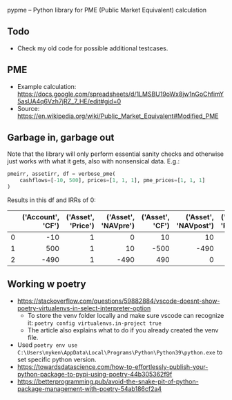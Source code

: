 pypme – Python library for PME (Public Market Equivalent) calculation

## Todo

* Check my old code for possible additional testcases.


## PME

- Example calculation:
https://docs.google.com/spreadsheets/d/1LMSBU19oWx8jw1nGoChfimY5asUA4q6Vzh7jRZ_7_HE/edit#gid=0
- Source: https://en.wikipedia.org/wiki/Public_Market_Equivalent#Modified_PME

## Garbage in, garbage out

Note that the library will only perform essential sanity checks and otherwise just works
with what it gets, also with nonsensical data. E.g.:

```python
pmeirr, assetirr, df = verbose_pme(
    cashflows=[-10, 500], prices=[1, 1, 1], pme_prices=[1, 1, 1]
)
```

Results in this df and IRRs of 0:

|      | ('Account', 'CF') | ('Asset', 'Price') | ('Asset', 'NAVpre') | ('Asset', 'CF') | ('Asset', 'NAVpost') | ('PME', 'Price') | ('PME', 'NAVpre') | ('PME', 'CF') | ('PME', 'NAVpost') |
| ---: | ----------------: | -----------------: | ------------------: | --------------: | -------------------: | ---------------: | ----------------: | ------------: | -----------------: |
|    0 |               -10 |                  1 |                   0 |              10 |                   10 |                1 |                 0 |            10 |                 10 |
|    1 |               500 |                  1 |                  10 |            -500 |                 -490 |                1 |                10 |          -500 |               -490 |
|    2 |              -490 |                  1 |                -490 |             490 |                    0 |                1 |              -490 |           490 |                  0 |


## Working w poetry

- https://stackoverflow.com/questions/59882884/vscode-doesnt-show-poetry-virtualenvs-in-select-interpreter-option
  - To store the venv folder locally and make sure vscode can recognize it: `poetry config virtualenvs.in-project true`
  - The article also explains what to do if you already created the venv file.
- Used `poetry env use C:\Users\myken\AppData\Local\Programs\Python\Python39\python.exe` to set specific python version.
- https://towardsdatascience.com/how-to-effortlessly-publish-your-python-package-to-pypi-using-poetry-44b305362f9f
- https://betterprogramming.pub/avoid-the-snake-pit-of-python-package-management-with-poetry-54ab186cf2a4
